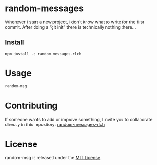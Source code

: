 # random-messages

Whenever I start a new project, I don't know what to write for the first commit. After doing a “git init” there is technically nothing there...

## Install

```npm
npm install -g random-messages-rlch
```

# Usage

```bash
random-msg
```

# Contributing
If someone wants to add or improve something, I invite you to collaborate directly in this repository: [random-messages-rlch](https://github.com/RLCHuncp/random-messages)

# License
random-msg is released under the [MIT License](https://opensource.org/licenses/MIT).